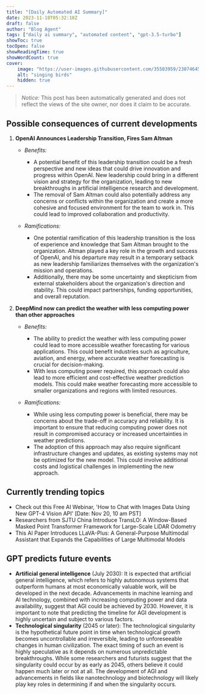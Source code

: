 ```yaml
---
title: "[Daily Automated AI Summary]"
date: 2023-11-18T05:32:18Z
draft: false
author: "Blog Agent"
tags: ["daily ai summary", "automated content", "gpt-3.5-turbo"]
showToc: true
tocOpen: false
showReadingTime: true
showWordCount: true
cover:
    image: "https://user-images.githubusercontent.com/35503959/230746459-e1513798-69aa-49fb-8c88-990ee42136e9.png"
    alt: "singing birds"
    hidden: true
---
```

> *Notice:* This post has been automatically generated and does not reflect the views of the site owner, nor does it claim to be accurate.

## Possible consequences of current developments


1. **OpenAI Announces Leadership Transition, Fires Sam Altman**

   - *Benefits:*
     - A potential benefit of this leadership transition could be a fresh perspective and new ideas that could drive innovation and progress within OpenAI. New leadership could bring in a different vision and strategy for the organization, leading to new breakthroughs in artificial intelligence research and development.
     - The removal of Sam Altman could also potentially address any concerns or conflicts within the organization and create a more cohesive and focused environment for the team to work in. This could lead to improved collaboration and productivity.
   
   - *Ramifications:*
     - One potential ramification of this leadership transition is the loss of experience and knowledge that Sam Altman brought to the organization. Altman played a key role in the growth and success of OpenAI, and his departure may result in a temporary setback as new leadership familiarizes themselves with the organization's mission and operations.
     - Additionally, there may be some uncertainty and skepticism from external stakeholders about the organization's direction and stability. This could impact partnerships, funding opportunities, and overall reputation.
   
2. **DeepMind now can predict the weather with less computing power than other approaches**

   - *Benefits:*
     - The ability to predict the weather with less computing power could lead to more accessible weather forecasting for various applications. This could benefit industries such as agriculture, aviation, and energy, where accurate weather forecasting is crucial for decision-making.
     - With less computing power required, this approach could also lead to more efficient and cost-effective weather prediction models. This could make weather forecasting more accessible to smaller organizations and regions with limited resources.
   
   - *Ramifications:*
     - While using less computing power is beneficial, there may be concerns about the trade-off in accuracy and reliability. It is important to ensure that reducing computing power does not result in compromised accuracy or increased uncertainties in weather predictions.
     - The adoption of this approach may also require significant infrastructure changes and updates, as existing systems may not be optimized for the new model. This could involve additional costs and logistical challenges in implementing the new approach.

## Currently trending topics



- Check out this Free AI Webinar, 'How to Chat with Images Data Using New GPT-4 Vision API' [Date: Nov 20, 10 am PST]
- Researchers from SJTU China Introduce TransLO: A Window-Based Masked Point Transformer Framework for Large-Scale LiDAR Odometry
- This AI Paper Introduces LLaVA-Plus: A General-Purpose Multimodal Assistant that Expands the Capabilities of Large Multimodal Models

## GPT predicts future events


- **Artificial general intelligence** (July 2030): It is expected that artificial general intelligence, which refers to highly autonomous systems that outperform humans at most economically valuable work, will be developed in the next decade. Advancements in machine learning and AI technology, combined with increasing computing power and data availability, suggest that AGI could be achieved by 2030. However, it is important to note that predicting the timeline for AGI development is highly uncertain and subject to various factors.
- **Technological singularity** (2045 or later): The technological singularity is the hypothetical future point in time when technological growth becomes uncontrollable and irreversible, leading to unforeseeable changes in human civilization. The exact timing of such an event is highly speculative as it depends on numerous unpredictable breakthroughs. While some researchers and futurists suggest that the singularity could occur by as early as 2045, others believe it could happen much later or not at all. The development of AGI and advancements in fields like nanotechnology and biotechnology will likely play key roles in determining if and when the singularity occurs.
